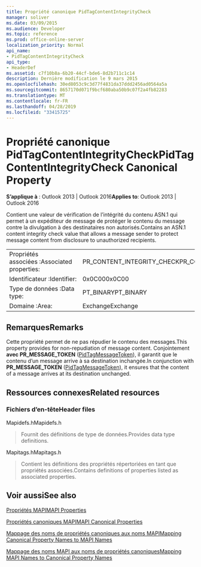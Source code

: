 ```yaml
---
title: Propriété canonique PidTagContentIntegrityCheck
manager: soliver
ms.date: 03/09/2015
ms.audience: Developer
ms.topic: reference
ms.prod: office-online-server
localization_priority: Normal
api_name:
- PidTagContentIntegrityCheck
api_type:
- HeaderDef
ms.assetid: c7f10b8a-6b20-44cf-bde6-8d2b711c1c14
description: Dernière modification le 9 mars 2015
ms.openlocfilehash: 30ed8053c9c3d77f4831da37ddd2456ad0564a5a
ms.sourcegitcommit: 8657170d071f9bcf680aba50b9c07f2a4fb82283
ms.translationtype: MT
ms.contentlocale: fr-FR
ms.lasthandoff: 04/28/2019
ms.locfileid: "33415725"
---
```

# <a name="pidtagcontentintegritycheck-canonical-property"></a><span data-ttu-id="51b5d-103">Propriété canonique PidTagContentIntegrityCheck</span><span class="sxs-lookup"><span data-stu-id="51b5d-103">PidTagContentIntegrityCheck Canonical Property</span></span>

  
  
<span data-ttu-id="51b5d-104">**S’applique à** : Outlook 2013 | Outlook 2016</span><span class="sxs-lookup"><span data-stu-id="51b5d-104">**Applies to**: Outlook 2013 | Outlook 2016</span></span> 
  
<span data-ttu-id="51b5d-105">Contient une valeur de vérification de l’intégrité du contenu ASN.1 qui permet à un expéditeur de message de protéger le contenu du message contre la divulgation à des destinataires non autorisés.</span><span class="sxs-lookup"><span data-stu-id="51b5d-105">Contains an ASN.1 content integrity check value that allows a message sender to protect message content from disclosure to unauthorized recipients.</span></span>
  
|||
|:-----|:-----|
|<span data-ttu-id="51b5d-106">Propriétés associées :</span><span class="sxs-lookup"><span data-stu-id="51b5d-106">Associated properties:</span></span>  <br/> |<span data-ttu-id="51b5d-107">PR_CONTENT_INTEGRITY_CHECK</span><span class="sxs-lookup"><span data-stu-id="51b5d-107">PR_CONTENT_INTEGRITY_CHECK</span></span>  <br/> |
|<span data-ttu-id="51b5d-108">Identificateur :</span><span class="sxs-lookup"><span data-stu-id="51b5d-108">Identifier:</span></span>  <br/> |<span data-ttu-id="51b5d-109">0x0C00</span><span class="sxs-lookup"><span data-stu-id="51b5d-109">0x0C00</span></span>  <br/> |
|<span data-ttu-id="51b5d-110">Type de données :</span><span class="sxs-lookup"><span data-stu-id="51b5d-110">Data type:</span></span>  <br/> |<span data-ttu-id="51b5d-111">PT_BINARY</span><span class="sxs-lookup"><span data-stu-id="51b5d-111">PT_BINARY</span></span>  <br/> |
|<span data-ttu-id="51b5d-112">Domaine :</span><span class="sxs-lookup"><span data-stu-id="51b5d-112">Area:</span></span>  <br/> |<span data-ttu-id="51b5d-113">Exchange</span><span class="sxs-lookup"><span data-stu-id="51b5d-113">Exchange</span></span>  <br/> |
   
## <a name="remarks"></a><span data-ttu-id="51b5d-114">Remarques</span><span class="sxs-lookup"><span data-stu-id="51b5d-114">Remarks</span></span>

<span data-ttu-id="51b5d-115">Cette propriété permet de ne pas répudier le contenu des messages.</span><span class="sxs-lookup"><span data-stu-id="51b5d-115">This property provides for non-repudiation of message content.</span></span> <span data-ttu-id="51b5d-116">Conjointement **avec PR_MESSAGE_TOKEN** ([PidTagMessageToken](pidtagmessagetoken-canonical-property.md)), il garantit que le contenu d’un message arrive à sa destination inchangée.</span><span class="sxs-lookup"><span data-stu-id="51b5d-116">In conjunction with **PR_MESSAGE_TOKEN** ([PidTagMessageToken](pidtagmessagetoken-canonical-property.md)), it ensures that the content of a message arrives at its destination unchanged.</span></span>
  
## <a name="related-resources"></a><span data-ttu-id="51b5d-117">Ressources connexes</span><span class="sxs-lookup"><span data-stu-id="51b5d-117">Related resources</span></span>

### <a name="header-files"></a><span data-ttu-id="51b5d-118">Fichiers d’en-tête</span><span class="sxs-lookup"><span data-stu-id="51b5d-118">Header files</span></span>

<span data-ttu-id="51b5d-119">Mapidefs.h</span><span class="sxs-lookup"><span data-stu-id="51b5d-119">Mapidefs.h</span></span>
  
> <span data-ttu-id="51b5d-120">Fournit des définitions de type de données.</span><span class="sxs-lookup"><span data-stu-id="51b5d-120">Provides data type definitions.</span></span>
    
<span data-ttu-id="51b5d-121">Mapitags.h</span><span class="sxs-lookup"><span data-stu-id="51b5d-121">Mapitags.h</span></span>
  
> <span data-ttu-id="51b5d-122">Contient les définitions des propriétés répertoriées en tant que propriétés associées.</span><span class="sxs-lookup"><span data-stu-id="51b5d-122">Contains definitions of properties listed as associated properties.</span></span>
    
## <a name="see-also"></a><span data-ttu-id="51b5d-123">Voir aussi</span><span class="sxs-lookup"><span data-stu-id="51b5d-123">See also</span></span>



[<span data-ttu-id="51b5d-124">Propriétés MAPI</span><span class="sxs-lookup"><span data-stu-id="51b5d-124">MAPI Properties</span></span>](mapi-properties.md)
  
[<span data-ttu-id="51b5d-125">Propriétés canoniques MAPI</span><span class="sxs-lookup"><span data-stu-id="51b5d-125">MAPI Canonical Properties</span></span>](mapi-canonical-properties.md)
  
[<span data-ttu-id="51b5d-126">Mappage des noms de propriétés canoniques aux noms MAPI</span><span class="sxs-lookup"><span data-stu-id="51b5d-126">Mapping Canonical Property Names to MAPI Names</span></span>](mapping-canonical-property-names-to-mapi-names.md)
  
[<span data-ttu-id="51b5d-127">Mappage des noms MAPI aux noms de propriétés canoniques</span><span class="sxs-lookup"><span data-stu-id="51b5d-127">Mapping MAPI Names to Canonical Property Names</span></span>](mapping-mapi-names-to-canonical-property-names.md)

